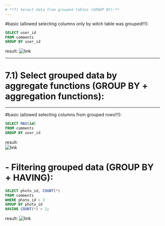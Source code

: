 ```yaml
---
# **7) Select data from grouped tables (GROUP BY):**  
---
```

#basic (allowed selecting columns only by witch table was grouped!!!):
 ```sql
SELECT user_id
FROM comments
GROUP BY user_id
 ```
result:
![link](https://drive.google.com/uc?id=16nyugmLnL2uayVQo_hfGKmP1CSpgr86_)

---
# **7.1) Select grouped data by aggregate functions (GROUP BY + aggregation functions):**  
---
#basic (allowed selecting columns from grouped rows!!!):
 ```sql
SELECT MAX(id)
FROM comments
GROUP BY user_id
 ```
result:  
![link](https://drive.google.com/uc?id=1UmJqsLCF3ue1jrNFvKvX_pD2EMxTWUDo)

# - Filtering grouped data (GROUP BY + HAVING):  
 ```sql
SELECT photo_id, COUNT(*)
FROM comments
WHERE photo_id < 3
GROUP BY photo_id
HAVING COUNT(*) > 2;
 ```
result:
![link](https://drive.google.com/uc?id=1NX-BU3C2nYta9oXPjy7WY2g3PUrPyPbV)
